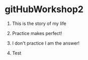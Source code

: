 # gitHubWorkshop2

1. This is the story of my life

2. Practice makes perfect!

3. I don't practice I am the answer!

4. Test